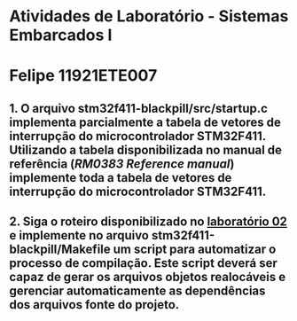 # Atividades de Laboratório - Sistemas Embarcados I
# Felipe 11921ETE007

## 1. O arquivo **stm32f411-blackpill/src/startup.c** implementa parcialmente a tabela de vetores de interrupção do microcontrolador STM32F411. Utilizando a tabela disponibilizada no manual de referência (***RM0383 Reference manual***) implemente **toda** a tabela de vetores de interrupção do microcontrolador STM32F411.

## 2. Siga o roteiro disponibilizado no [laboratório 02](https://github.com/daniel-p-carvalho/ufu-semb1-lab-02.git) e implemente no arquivo **stm32f411-blackpill/Makefile** um script para automatizar o processo de compilação. Este script deverá ser capaz de gerar os arquivos objetos realocáveis e gerenciar automaticamente as dependências dos arquivos fonte do projeto.

